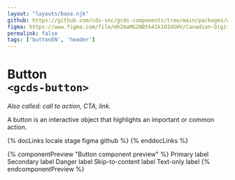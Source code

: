 ```yaml
---
layout: "layouts/base.njk"
github: https://github.com/cds-snc/gcds-components/tree/main/packages/web/src/components/gcds-button
figma: https://www.figma.com/file/mh2maMG2NBtk41k1O1UGHV/Canadian-Digital-Service%E2%80%A8---GC-Design-System?node-id=850%3A2968&t=ciEmm7GYyGAY73zZ-0
permalink: false
tags: ['buttonEN', 'header']
---
```


# Button <br>`<gcds-button>`

_Also called: call to action, CTA, link._

A button is an interactive object that highlights an important or common action.

{% docLinks locale stage figma github %}
{% enddocLinks %}

{% componentPreview "Button component preview" %}
<gcds-button button-role="primary">Primary label</gcds-button>
<gcds-button button-role="secondary">Secondary label</gcds-button>
<gcds-button button-role="danger">Danger label</gcds-button>
<gcds-button button-role="skip-to-content">Skip-to-content label</gcds-button>
<gcds-button type="link" button-style="text-only" href="#">Text-only label</gcds-button>
{% endcomponentPreview %}
